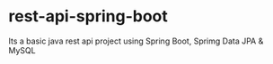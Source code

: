 # rest-api-spring-boot
Its a basic java rest api project using Spring Boot, Sprimg Data JPA & MySQL

